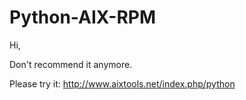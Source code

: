 # Python-AIX-RPM

Hi,

Don't recommend it anymore.

Please try it:
http://www.aixtools.net/index.php/python

